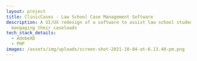 ```yaml
---
layout: project
title: ClinicCases - Law School Case Management Software
description: A UI/UX redesign of a software to assist law school students in
  mangaging their caseloads
tech_stack_details:
  - AdobeXD
  - PHP
images: /assets/img/uploads/screen-shot-2021-10-04-at-6.13.40-pm.png
---
```

